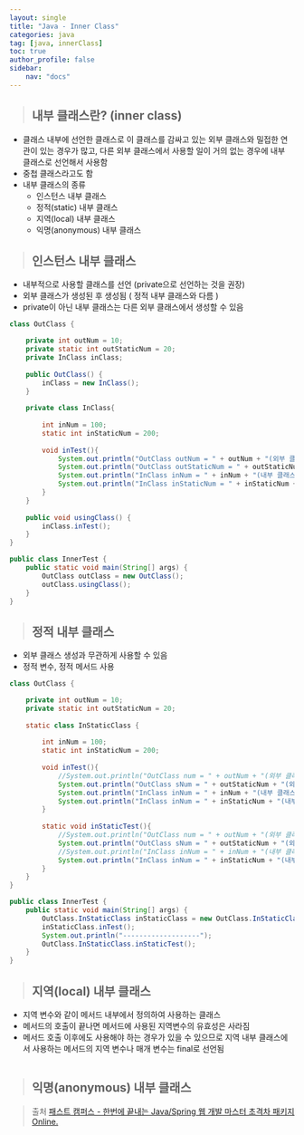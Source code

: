 ```yaml
---
layout: single
title: "Java - Inner Class"
categories: java
tag: [java, innerClass]
toc: true
author_profile: false
sidebar: 
    nav: "docs"
---
```


> ## 내부 클래스란? (inner class)
- 클래스 내부에 선언한 클래스로 이 클래스를 감싸고 있는 외부 클래스와 밀접한 연관이 있는 경우가 많고, 다른 외부 클래스에서 사용할 일이 거의 없는 경우에 내부 클래스로 선언해서 사용함
- 중첩 클래스라고도 함
- 내부 클래스의 종류
    - 인스턴스 내부 클래스
    - 정적(static) 내부 클래스
    - 지역(local) 내부 클래스
    - 익명(anonymous) 내부 클래스

> ## 인스턴스 내부 클래스
- 내부적으로 사용할 클래스를 선언 (private으로 선언하는 것을 권장)
- 외부 클래스가 생성된 후 생성됨 ( 정적 내부 클래스와 다름 )
- private이 아닌 내부 클래스는 다른 외부 클래스에서 생성할 수 있음

```java
class OutClass {

	private int outNum = 10;
	private static int outStaticNum = 20;
	private InClass inClass;
	
	public OutClass() {
		inClass = new InClass();
	}
	
	private class InClass{
		
		int inNum = 100;
		static int inStaticNum = 200;
		
		void inTest(){
			System.out.println("OutClass outNum = " + outNum + "(외부 클래스의 인스턴스 변수)");
			System.out.println("OutClass outStaticNum = " + outStaticNum + "(외부 클래스의 스태틱 변수)");
			System.out.println("InClass inNum = " + inNum + "(내부 클래스의 인스턴스 변수)");
			System.out.println("InClass inStaticNum = " + inStaticNum + "(내부 클래스의 스태틱 변수)"); // 외부클래스가 생성될 때 생성되기 때문에 원래 안되야함?
		}
	}
	
	public void usingClass() {
		inClass.inTest();
	}
}

public class InnerTest {
	public static void main(String[] args) {
		OutClass outClass = new OutClass();
		outClass.usingClass();
	}
}
```

> ## 정적 내부 클래스
- 외부 클래스 생성과 무관하게 사용할 수 있음
- 정적 변수, 정적 메서드 사용

```java
class OutClass {

	private int outNum = 10;
	private static int outStaticNum = 20;
	
	static class InStaticClass {
		
		int inNum = 100;
		static int inStaticNum = 200;
		
		void inTest(){
			//System.out.println("OutClass num = " + outNum + "(외부 클래스의 인스턴스 변수)"); -> 사용불가
			System.out.println("OutClass sNum = " + outStaticNum + "(외부 클래스의 스태틱 변수)");
			System.out.println("InClass inNum = " + inNum + "(내부 클래스의 인스턴스 변수)");
			System.out.println("InClass inNum = " + inStaticNum + "(내부 클래스의 스태틱 변수)");
		}
		
		static void inStaticTest(){
			//System.out.println("OutClass num = " + outNum + "(외부 클래스의 인스턴스 변수)"); -> 사용불가
			System.out.println("OutClass sNum = " + outStaticNum + "(외부 클래스의 스태틱 변수)");
			//System.out.println("InClass inNum = " + inNum + "(내부 클래스의 인스턴스 변수)"); -> 사용불가
			System.out.println("InClass inNum = " + inStaticNum + "(내부 클래스의 스태틱 변수)");
		}
	}
}

public class InnerTest {
	public static void main(String[] args) {
		OutClass.InStaticClass inStaticClass = new OutClass.InStaticClass();
		inStaticClass.inTest();
		System.out.println("-------------------");
		OutClass.InStaticClass.inStaticTest();
	}
}
```

> ## 지역(local) 내부 클래스
- 지역 변수와 같이 메서드 내부에서 정의하여 사용하는 클래스
- 메서드의 호출이 끝나면 메서드에 사용된 지역변수의 유효성은 사라짐
- 메서드 호출 이후에도 사용해야 하는 경우가 있을 수 있으므로 지역 내부 클래스에서 사용하는 메서드의 지역 변수나 매개 변수는 final로 선언됨

```java

```

> ## 익명(anonymous) 내부 클래스

> 출처 [패스트 캠퍼스 - 한번에 끝내는 Java/Spring 웹 개발 마스터 초격차 패키지 Online.](https://fastcampus.co.kr/dev_online_javaend)